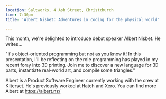 ```yaml
---
location: Saltworks, 4 Ash Street, Christchurch
time: 7:30pm
title: 'Albert Nisbet: Adventures in coding for the physical world'

---
```


This month, we're delighted to introduce debut speaker Albert Nisbet. He writes…

"It's object-oriented programming but not as you know it! In this presentation, I'll be reflecting on the role programming has played in my recent foray into 3D printing. Join me to discover a new language for 3D parts, instantiate real-world art, and compile some triangles."

Albert is a Product Software Engineer currently working with the crew at Kilterset. He's previously worked at Hatch and Xero. You can find more Albert at https://albert.nz/
